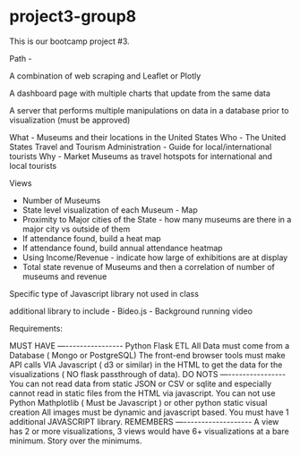 # project3-group8
This is our bootcamp project #3.

Path - 

A combination of web scraping and Leaflet or Plotly

A dashboard page with multiple charts that update from the same data

A server that performs multiple manipulations on data in a database prior to visualization (must be approved)

What - Museums and their locations in the United States
Who - The United States Travel and Tourism Administration - Guide for local/international tourists 
Why - Market Museums as travel hotspots for international and local tourists

Views
- Number of Museums
- State level visualization of each Museum - Map
- Proximity to Major cities of the State - how many museums are there in a major city vs outside of them
- If attendance found, build a heat map
- If attendance found, build annual attendance heatmap
- Using Income/Revenue - indicate how large of exhibitions are at display
- Total state revenue of Museums and then a correlation of number of museums and revenue



Specific type of Javascript library not used in class

additional library to include - Bideo.js - Background running video



Requirements:

MUST HAVE
—----------------
Python Flask
ETL
All  Data must come from a Database ( Mongo or PostgreSQL)
The front-end browser tools must make API calls VIA Javascript ( d3 or similar) in the HTML to get the data for the visualizations ( NO flask passthrough of data).
DO NOTS
—----------------
You can not read data from static JSON or CSV or sqlite and especially cannot read in static files from the HTML via javascript.
You can not use Python Mathplotlib ( Must be Javascript ) or other python static visual creation
All images must be dynamic and javascript based.
You must have 1 additional JAVASCRIPT library.
REMEMBERS
—-------------------
A view has 2 or more visualizations, 3 views would have 6+ visualizations at a bare minimum.
Story over the minimums.